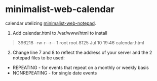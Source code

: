 # minimalist-web-calendar
calendar utelizing [minimalist-web-notepad](https://github.com/pereorga/minimalist-web-notepad).

1. Add calendar.html to /var/www/html to install
  > 396218 -rw-r--r-- 1 root     root     8125 Jul 10 19:46 calendar.html

2. Change line 7 and 8 to reflect the address of your server and the 2 notepad files to be used:
  - REPEATING - for events that repeat on a monthly or weekly basis
  - NONREPEATING - for single date events
